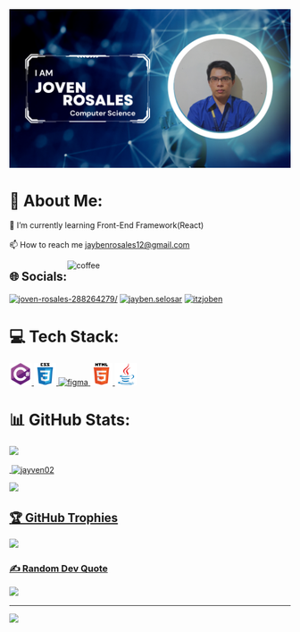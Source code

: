 <img src = "Cover.png" alt = "logo" style="max-width: 100%;">

# 💫 About Me:
🌱 I’m currently learning Front-End Framework(React)<br><br>📫 How to reach me jaybenrosales12@gmail.com

<img align = "right" alt = "coffee" width = "400" src = "">

## 🌐 Socials:
<p align="left">
<a href="https://linkedin.com/in/joven-rosales-288264279/" target="blank"><img align="center" src="https://raw.githubusercontent.com/rahuldkjain/github-profile-readme-generator/master/src/images/icons/Social/linked-in-alt.svg" alt="joven-rosales-288264279/" height="30" width="40" /></a>
<a href="https://fb.com/jayben.selosar" target="blank"><img align="center" src="https://raw.githubusercontent.com/rahuldkjain/github-profile-readme-generator/master/src/images/icons/Social/facebook.svg" alt="jayben.selosar" height="30" width="40" /></a>
<a href="https://instagram.com/itzjoben" target="blank"><img align="center" src="https://raw.githubusercontent.com/rahuldkjain/github-profile-readme-generator/master/src/images/icons/Social/instagram.svg" alt="itzjoben" height="30" width="40" /></a>
</p>

# 💻 Tech Stack:
<p align="left"> <a href="https://www.w3schools.com/cs/" target="_blank" rel="noreferrer"> <img src="https://raw.githubusercontent.com/devicons/devicon/master/icons/csharp/csharp-original.svg" alt="csharp" width="40" height="40"/> </a> <a href="https://www.w3schools.com/css/" target="_blank" rel="noreferrer"> <img src="https://raw.githubusercontent.com/devicons/devicon/master/icons/css3/css3-original-wordmark.svg" alt="css3" width="40" height="40"/> </a> <a href="https://www.figma.com/" target="_blank" rel="noreferrer"> <img src="https://www.vectorlogo.zone/logos/figma/figma-icon.svg" alt="figma" width="40" height="40"/> </a> <a href="https://www.w3.org/html/" target="_blank" rel="noreferrer"> <img src="https://raw.githubusercontent.com/devicons/devicon/master/icons/html5/html5-original-wordmark.svg" alt="html5" width="40" height="40"/> </a> <a href="https://www.java.com" target="_blank" rel="noreferrer"> <img src="https://raw.githubusercontent.com/devicons/devicon/master/icons/java/java-original.svg" alt="java" width="40" height="40"/> </a> </p>

# 📊 GitHub Stats:

<a href="https://skyline.github.com/jayven02/2022" title="2021 GitHub Skyline">

![](https://github-readme-streak-stats.herokuapp.com/?user=JayVen02&theme=blueberry&hide_border=false)<br/>

<p>&nbsp;<img align="center" src="https://github-readme-stats.vercel.app/api?username=jayven02&theme=blueberry&hide_border=false" alt="jayven02" /></p>

![](https://github-readme-stats.vercel.app/api/top-langs/?username=JayVen02&theme=blueberry&hide_border=false&include_all_commits=true&count_private=true&layout=compact)


## 🏆 GitHub Trophies
![](https://github-profile-trophy.vercel.app/?username=JayVen02&theme=radical&no-frame=false&no-bg=false&margin-w=4)

### ✍️ Random Dev Quote
![](https://quotes-github-readme.vercel.app/api?type=horizontal&theme=radical)

---
[![](https://visitcount.itsvg.in/api?id=JayVen02&icon=0&color=1)](https://visitcount.itsvg.in)

<!-- Proudly created with GPRM ( https://gprm.itsvg.in ) -->
